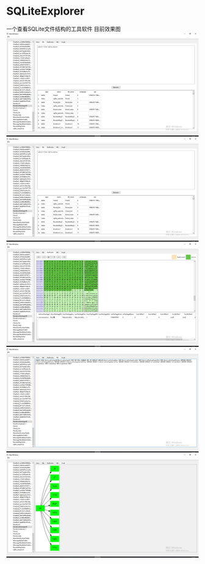 # SQLiteExplorer
一个查看SQLite文件结构的工具软件
目前效果图
![image](http://raw.githubusercontent.com/hawkchch/SQLiteExplorer/master/art/1.png)
![image](http://raw.githubusercontent.com/hawkchch/SQLiteExplorer/master/art/2.png)
![image](http://raw.githubusercontent.com/hawkchch/SQLiteExplorer/master/art/3.png)
![image](http://raw.githubusercontent.com/hawkchch/SQLiteExplorer/master/art/4.png)
![image](http://raw.githubusercontent.com/hawkchch/SQLiteExplorer/master/art/5.png)

